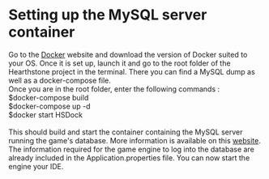 # Setting up the MySQL server container
Go to the [Docker](https://www.docker.com/get-started) website and download the version of Docker suited to your OS.
Once it is set up, launch it and go to the root folder of the Hearthstone project in the terminal.
There you can find a MySQL dump as well as a docker-compose file. </br>
Once you are in the root folder, enter the following commands : </br>
$docker-compose build </br> 
$docker-compose up -d </br>
$docker start HSDock </br>
</br>
This should build and start the container containing the MySQL server running the game's database. More information is available on this [website](https://runbook.readthedocs.io/en/latest/install_docker_compose/).
The information required for the game engine to log into the database are already included in the Application.properties file.
You can now start the engine your IDE.